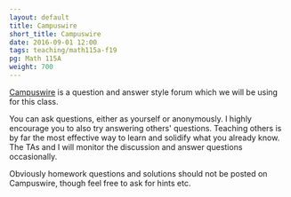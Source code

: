 ```yaml
---
layout: default
title: Campuswire
short_title: Campuswire
date: 2016-09-01 12:00
tags: teaching/math115a-f19
pg: Math 115A
weight: 700
---
```


[Campuswire][] is a question and answer style forum which we will be using for this class. 

You can ask questions, either as yourself or anonymously. I highly encourage you to also try answering others' questions. Teaching others is by far the most effective way to learn and solidify what you already know. The TAs and I will monitor the discussion and answer questions occasionally. 

Obviously homework questions and solutions should not be posted on Campuswire, though feel free to ask for hints etc.

[Campuswire]: https://campuswire.com/p/G4D601E8B
